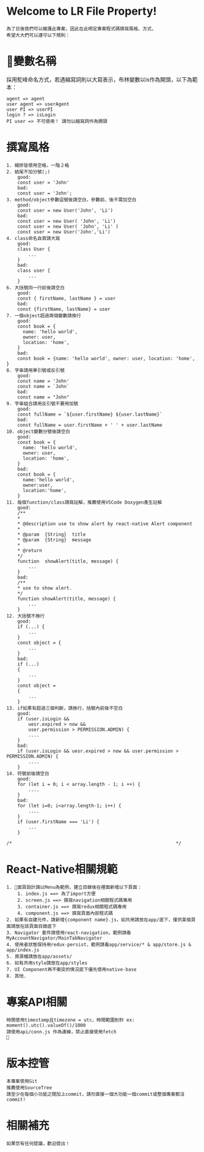 
# Welcome to LR File Property!
	為了日後我們可以維護此專案，因此在此明定專案程式碼撰寫風格、方式，
	希望大大們可以遵守以下規則：

# 變數名稱
採用駝峰命名方式，若遇縮寫詞則以大寫表示，布林變數以is作為開頭，以下為範本：
	
	agent => agent
	user agent => userAgent
	user PI => userPI
	login ? => isLogin
	PI user => 不可使用！ 請勿以縮寫詞作為開頭

# 撰寫風格
	1. 縮排皆使用空格，一階２格
	2. 結尾不加分號(;)
		good:
		const user = 'John'
		bad:
		const user = 'John';
	3. method/object參數逗號後請空白，參數前、後不需加空白
		good:
		const user = new User('John', 'Li')
		bad:
		const user = new User( 'John', 'Li')
		const user = new User( 'John', 'Li' )
		const user = new User('John','Li')
	4. class命名自首請大寫
		good:
		class User {
			...
		}
		bad:
		class user {
			...
		}
	6. 大括號同一行前後請空白 
		good:
		const { firstName, lastName } = user
		bad:
		const {firstName, lastName} = user
	7. 一個object超過兩個變數請換行
		good:
		const book = {
		  name: 'hello world',
		  owner: user,
		  location: 'home',
		}
		bad:
		const book = {name: 'hello world', owner: user, location: 'home', }
	8. 字串請用單引號或反引號
		good:
		const name = 'John'
		const name = `John`
		bad: 
		const name = "John"
	9. 字串組合請用反引號不要用加號
		good:
		const fullName = `${user.firstName} ${user.lastName}`
		bad:
		const fullName = user.firstName + ' ' + user.lastName
	10. object變數分號後請空白
		good:
		const book = {
		  name: 'hello world',
		  owner: user,
		  location: 'home',
		}
		bad:
		const book = {
		  name:'hello world',
		  owner:user,
		  location:'home',
		}
	11. 每個function/class請寫註解，推薦使用VSCode Doxygen產生註解
		good:
		/**
		*
		* @description use to show alert by react-native Alert component
		*
		* @param  {String}  title
		* @param  {String}  message
		* 
		* @return 
		*/
		function  showAlert(title, message) {
			...
		}
		bad:
		/**
		* use to show alert.
		*/
		function showAlert(title, message) {
			...
		}
	12. 大括號不換行
		good:
		if (...) {
			...
		} 
		const object = {
			...
		}
		bad: 
		if (...) 
		{
			...
		} 
		const object = 
		{
			...
		}
	13. if如果有超過三個判斷，請換行，括號內前後不空白
		good:
		if (user.isLogin && 
			uesr.expired > now && 
			user.permission > PERMISSION.ADMIN) {
			....
		}
		bad:
		if (user.isLogin && uesr.expired > now && user.permission > PERMISSION.ADMIN) {
			....
		}
	14. 符號前後請空白
		good:
		for (let i = 0; i < array.length - 1; i ++) {
			....
		}
		bad:
		for (let i=0; i<array.length-1; i++) {
			....
		}
		if (user.firstName === 'Li') {
			...
		}
	
	/*                                                            */
	
	
		
# React-Native相關規範  
	1. 面頁設計請以Menu為範例，建立目錄後在裡面新增以下頁面：
		1. index.js ==> 為了import方便
		2. screen.js ==> 撰寫navigation相關程式碼專用
		3. container.js ==> 撰寫redux相關程式碼專用
		4. component.js ==> 撰寫頁面內部程式碼 
	2. 如果有自建元件，請新增{component name}.js，如共用請放在app/底下，僅供某個頁面請放在該頁面目錄底下
	3. Navigator 套件請使用react-navigation，範例請看MyAccountNavigator/MainTabNavigator
	4. 使用者狀態保持用redux-persist，範例請看app/service/* & app/store.js & app/index.js
	5. 資源檔請放在app/assets/
	6. 如有共用style請放在app/styles
	7. UI Component再不衝突的情況底下優先使用native-base
	8. 其他.
	 

# 專案API相關
	時間使用timestamp且timezone = utc，時間範圍到秒 ex: moment().utc().valueOf()/1000
	請使用api/conn.js 作為連線，禁止直接使用fetch
	
# 版本控管
	本專案使用Git
	推薦使用SourceTree
	請至少在每個小功能之間加上commit，請勿直接一個大功能一個commit或整個專案都沒commit!
	

# 相關補充
	如果您有任何提議，歡迎提出！